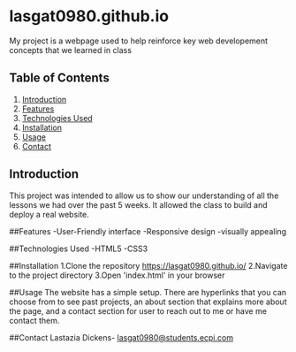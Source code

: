 # lasgat0980.github.io
My project is a webpage used to help reinforce key web developement concepts that we learned in class
## Table of Contents
1. [Introduction](#Introduction)
2. [Features](#features)
3. [Technologies Used](#technologies-used)
4. [Installation](#installation)
5. [Usage](#usage)
6. [Contact](#contact)

## Introduction
This project was intended to allow us to show our understanding of all the lessons we had over the past 5 weeks. It allowed the class to build and deploy a real website.

##Features
-User-Friendly interface
-Responsive design
-visually appealing

##Technologies Used
-HTML5
-CSS3

##Installation
1.Clone the repository https://lasgat0980.github.io/
2.Navigate to the project directory
3.Open 'index.html' in your browser

##Usage
The website has a simple setup. There are hyperlinks that you can choose from to see past projects, an about section that explains more about the page, and a contact section for user to reach out to me or have me contact them. 

##Contact
Lastazia Dickens- lasgat0980@students.ecpi.com


